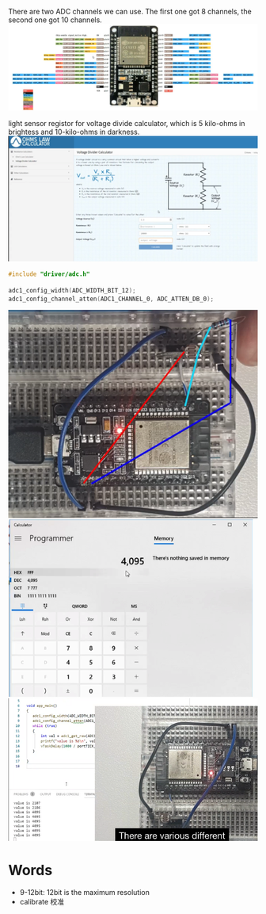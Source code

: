 
There are two ADC channels we can use. The first one got 8 channels, the second one got 10 channels. <br>
![2 ADC channels](https://github.com/afterCherry/Learn-ESP32/blob/main/Images/2%20ADC%20channels.png) <br>

light sensor registor for voltage divide calculator, which is 5 kilo-ohms in brightess and 10-kilo-ohms in darkness.
![voltage divide calculator](https://github.com/afterCherry/Learn-ESP32/blob/main/Images/voltage%20divider%20calculator.png) <br>

```C++
#include "driver/adc.h"

adc1_config_width(ADC_WIDTH_BIT_12);
adc1_config_channel_atten(ADC1_CHANNEL_0, ADC_ATTEN_DB_0);
```

![resistor](https://github.com/afterCherry/Learn-ESP32/blob/main/Images/resistor.png) <br>
![result calculator](https://github.com/afterCherry/Learn-ESP32/blob/main/Images/calculator.png) <br>
![light brightness control resistor](https://github.com/afterCherry/Learn-ESP32/blob/main/Images/light%20sensor%20control%20brightness.png) <br>




# Words
- 9-12bit: 12bit is the maximum resolution
- calibrate 校准



